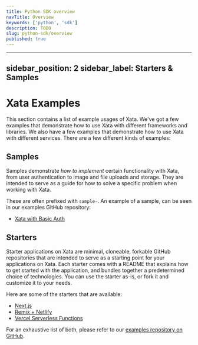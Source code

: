 ```yaml
---
title: Python SDK overview
navTitle: Overview
keywords: ['python', 'sdk']
description: TODO
slug: python-sdk/overview
published: true
---
```

---
sidebar_position: 2
sidebar_label: Starters & Samples
---

# Xata Examples

This section contains a list of example usages of Xata. We've got a few examples that demonstrate how to use Xata with different frameworks and libraries. We also have a few examples that demonstrate how to use Xata with different services. There are a few different kinds of examples:

## Samples

Samples demonstrate _how to implement_ certain functionality with Xata, from user authentication to image and file uploads and storage. They are intended to serve as a guide for how to solve a specific problem when working with Xata.

These are often prefixed with `sample-`. An example of a sample, can be seen in our examples GitHub repository:

- [Xata with Basic Auth](https://github.com/xataio/examples/tree/main/apps/sample-nextjs-basic-auth)

## Starters

Starter applications on Xata are minimal, cloneable, forkable GitHub repositories that are intended to serve as a starting point for your applications on Xata. Each starter comes with a README that explains how to get started with the application, and bundles together a predetermined choice of technologies. You can use the starter as-is, or fork it and customize it to your needs.

Here are some of the starters that are available:

- [Next.js](https://github.com/vercel/next.js/tree/canary/examples/with-xata)
- [Remix + Netlify](https://github.com/xataio/examples/tree/main/apps/starter-remix-netlify)
- [Vercel Serverless Functions](https://github.com/xataio/examples/tree/main/apps/starter-vercel-serverless-functions)

For an exhaustive list of both, please refer to our [examples repository on GitHub](https://github.com/xataio/examples/tree/main/apps).
